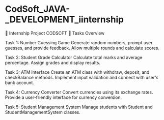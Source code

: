 # CodSoft_JAVA-_DEVELOPMENT_iinternship
🚀 Internship Project  CODSOFT 🚀
Tasks Overview

Task 1: Number Guessing Game
Generate random numbers, prompt user guesses, and provide feedback.
Allow multiple rounds and calculate scores.

Task 2: Student Grade Calculator
Calculate total marks and average percentage.
Assign grades and display results.

Task 3: ATM Interface
Create an ATM class with withdraw, deposit, and checkBalance methods.
Implement input validation and connect with user's bank account.

Task 4: Currency Converter
Convert currencies using its exchange rates.
Provide a user-friendly interface for currency conversion.

Task 5: Student Management System
Manage students with Student and StudentManagementSystem classes.
